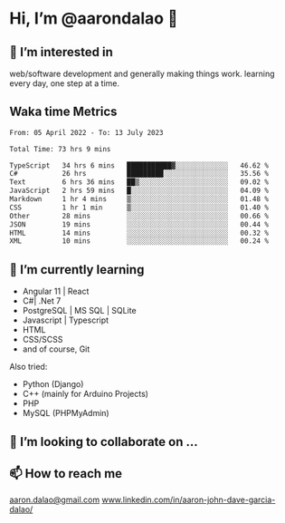 # __Hi, I’m @aarondalao__ 👋 
## 👀 I’m interested in 
web/software development and generally making things work.
learning every day, one step at a time. 

## Waka time Metrics
<!--START_SECTION:waka-->

```txt
From: 05 April 2022 - To: 13 July 2023

Total Time: 73 hrs 9 mins

TypeScript   34 hrs 6 mins   ███████████▓░░░░░░░░░░░░░   46.62 %
C#           26 hrs          █████████░░░░░░░░░░░░░░░░   35.56 %
Text         6 hrs 36 mins   ██▒░░░░░░░░░░░░░░░░░░░░░░   09.02 %
JavaScript   2 hrs 59 mins   █░░░░░░░░░░░░░░░░░░░░░░░░   04.09 %
Markdown     1 hr 4 mins     ▒░░░░░░░░░░░░░░░░░░░░░░░░   01.48 %
CSS          1 hr 1 min      ▒░░░░░░░░░░░░░░░░░░░░░░░░   01.40 %
Other        28 mins         ░░░░░░░░░░░░░░░░░░░░░░░░░   00.66 %
JSON         19 mins         ░░░░░░░░░░░░░░░░░░░░░░░░░   00.44 %
HTML         14 mins         ░░░░░░░░░░░░░░░░░░░░░░░░░   00.32 %
XML          10 mins         ░░░░░░░░░░░░░░░░░░░░░░░░░   00.24 %
```

<!--END_SECTION:waka-->

## 🌱 I’m currently learning 

- Angular 11 | React 
- C#| .Net 7
- PostgreSQL | MS SQL | SQLite
- Javascript | Typescript
- HTML 
- CSS/SCSS
- and of course, Git 


Also tried:
- Python (Django)
- C++ (mainly for Arduino Projects)
- PHP
- MySQL (PHPMyAdmin)


## 💞️ I’m looking to collaborate on ...

## 📫 How to reach me 
aaron.dalao@gmail.com
www.linkedin.com/in/aaron-john-dave-garcia-dalao/

<!---
aarondalao/aarondalao is a ✨ special ✨ repository because its `README.md` (this file) appears on your GitHub profile.
You can click the Preview link to take a look at your changes.
--->
